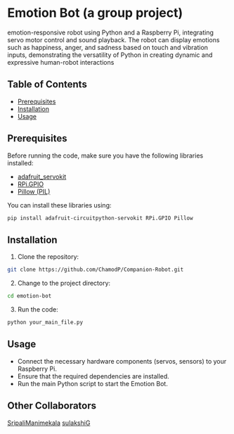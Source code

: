 # Emotion Bot (a group project)

emotion-responsive robot using Python and a Raspberry Pi, integrating servo motor control and sound playback. 
The robot can display emotions such as happiness, anger, and sadness based on touch and vibration inputs, 
demonstrating the versatility of Python in creating dynamic and expressive human-robot interactions

## Table of Contents
- [Prerequisites](#prerequisites)
- [Installation](#installation)
- [Usage](#usage)

## Prerequisites

Before running the code, make sure you have the following libraries installed:

- [adafruit_servokit](https://circuitpython.readthedocs.io/projects/servokit/)
- [RPi.GPIO](https://pypi.org/project/RPi.GPIO/)
- [Pillow (PIL)](https://pillow.readthedocs.io/en/stable/)

You can install these libraries using:

```bash
pip install adafruit-circuitpython-servokit RPi.GPIO Pillow
```

## Installation

1. Clone the repository:

```bash
git clone https://github.com/ChamodP/Companion-Robot.git
```
2. Change to the project directory:

```bash
cd emotion-bot
```
3. Run the code:

```bash
python your_main_file.py
```

## Usage

- Connect the necessary hardware components (servos, sensors) to your Raspberry Pi.
- Ensure that the required dependencies are installed.
- Run the main Python script to start the Emotion Bot.

## Other Collaborators

[SripaliManimekala](https://github.com/SripaliManimekala)
[sulakshiG](https://github.com/sulakshiG)
